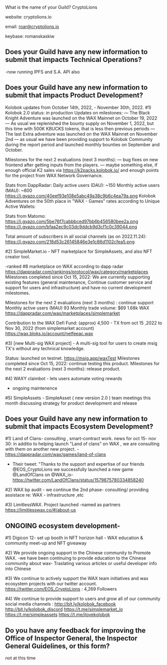 What is the name of your Guild?
CryptoLions

website: cryptolions.io

email: roar@cryptolions.io

keybase: romanskaskiw


## Does your Guild have any new information to submit that impacts Technical Operations?

-now running  IPFS and S.A. API also


## Does your Guild have any new information to submit that impacts Product Development?

Kolobok updates from October 14th, 2022, - November 30th, 2022.
#1) Kolobok 2.0  status: in production
Updates on milestones:
— The Black Knight Adventure was launched on the WAX Mainnet on October 19, 2022
— As usual we replenished the bounty supply on November 1, 2022, but this time with 500K KBUCKS tokens, that is less then previous periods
— The last Extra adventure was launched on the WAX Mainnet on November 2nd
— as usual we have been providing support to Kolobok Community during the report period and launched monthly bounties on September and October.

Milestones for the next 2 evaluations (next 3 months):
— bug fixes on new frontend after getting inputs from the players.
— maybe something else, if enough official K2 sales via https://k2packs.kolobok.io/ and enough points for the project from WAX Network Governance.

Stats from DappRadar:
Daily active users (DAU): ~150 
Monthly active users (MAU): ~600
https://i.gyazo.com/40eef93e108e5abc49a38c9b6c4ea79a.png
Kolobok Adventures on the 50th place in "WAX - Games" rates according to Unique Active Wallets:

Stats from Matomo:
https://i.gyazo.com/5be76f7cabbbced97bb6b456580bee2a.png
https://i.gyazo.com/bfaa2ec9c03dc9ddcb9d3cf1c0c39044.png

Total amount of subscribers in all social channels (as on 2022.11.24):
https://i.gyazo.com/218d53c26145846e3e1c86d1102cfea5.png



#2) SimpleMarket.io - NFT marketplace for SimpleAssets, and also NFT creator tool.

-ranked #8 marketplace on WAX according to dapp radar https://dappradar.com/rankings/protocol/wax/category/marketplaces
Milestones completed since Oct 15, 2022: 
We are currently supporting existing features (general maintenance, Continue customer service and support for users and infrastructure) and have no current development milestomes.

Milestones for the next 2 evaluations (next 3 months) : 
continue support
Monthly active users (MAU) 93 
Monthly trade volume:  $69  1.68k WAX  https://dappradar.com/wax/marketplaces/simplemarket    

Contribution to the WAX Defi Fund: (approx) 4,500 - TX from oct 15 ,2022 to Nov 30, 2022 (from simplemarket account)  https://wax.bloks.io/account/netfeeac.wax


#3) [new Multi-sig WAX project] - A multi-sig tool for users to create msig TX's without any technical knowledge. 

Status:  launched on testnet. https://msig.app/waxTest 
Milestones completed since   Oct 15, 2022:  continue testing this product. 
Milestones for the next 2 evaluations (next 3 months): release product.  


#4) WAXY claimbot - lets users automate voting rewards 
- ongoing maintenence   


#5) SimpleAssets -  SimpleAsset ( new version 2.0 )
team meetings this month discussing strategy for product development and release


## Does your Guild have any new information to submit that impacts Ecosystem Development?

#1) Land of Clans- 
consulting , smart-contract work. 
news for oct 15- nov 30: in additio to helping launch "Land of clans" on WAX , we are consulting with them on another new project.
-https://dappradar.com/wax/games/land-of-clans
- Their tweet: "Thanks to the support and expertise of our friends @EOS_CryptoLions we successfully launched a new game @LandOfClans on @WAX_io-  https://twitter.com/LandOfClans/status/1579875780334858240 


#2) WAX bp audit -  we continue the 2nd phase- consulting/ providing assistace re:  WAX - infrastructure ,etc


#3) LimitlessWAX. Project launched 
-named as partners https://limitlesswax.co/#/about-us 



##  ONGOING ecosystem development- 

#1) Digicon 12- set up booth in NFT horizon hall - WAX education & community meet-up and NFT giveaway 

#2) We provide ongoing support in the Chinese community to  Promote WAX. 
-we have been continuing to provide education to the Chinese community about wax- Traslating various articles or useful developer info into Chinese

#3) We continue to actively support the WAX team initiatives and wax ecosystem projects with our twitter account. https://twitter.com/EOS_CryptoLions : 4,269  Followers


#4) We continue to provide support to users and grow all of our community social media channels : http://bit.ly/kolobok_facebook http://bit.ly/kolobok_discord https://t.me/simplemarket_io https://t.me/simpleassets https://t.me/ilovekolobok


## Do you have any feedback for improving the Office of Inspector General, the Inspector General Guidelines, or this form?
not at this time
 
